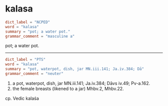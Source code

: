 # kalasa

``` toml
dict_label = "NCPED"
word = "kalasa"
summary = "pot; a water pot."
grammar_comment = "masculine a"
```

pot; a water pot.

--------------------

``` toml
dict_label = "PTS"
word = "kalasa"
summary = "pot, waterpot, dish, jar MN.iii.141; Ja.iv.384; Dā"
grammar_comment = "neuter"
```

1. a pot, waterpot, dish, jar MN.iii.141; Ja.iv.384; Dāvs iv.49; Pv\-a.162.
2. the female breasts (likened to a jar) Mhbv.2, Mhbv.22.

cp. Vedic kalaśa

